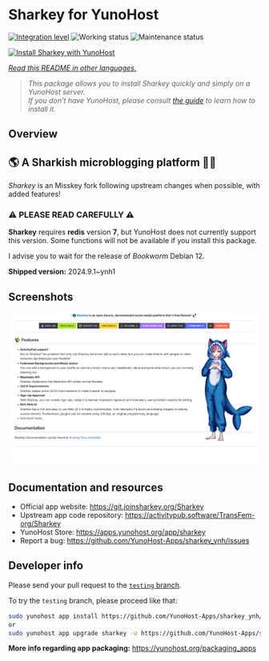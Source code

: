 <!--
N.B.: This README was automatically generated by <https://github.com/YunoHost/apps/tree/master/tools/readme_generator>
It shall NOT be edited by hand.
-->

# Sharkey for YunoHost

[![Integration level](https://dash.yunohost.org/integration/sharkey.svg)](https://ci-apps.yunohost.org/ci/apps/sharkey/) ![Working status](https://ci-apps.yunohost.org/ci/badges/sharkey.status.svg) ![Maintenance status](https://ci-apps.yunohost.org/ci/badges/sharkey.maintain.svg)

[![Install Sharkey with YunoHost](https://install-app.yunohost.org/install-with-yunohost.svg)](https://install-app.yunohost.org/?app=sharkey)

*[Read this README in other languages.](./ALL_README.md)*

> *This package allows you to install Sharkey quickly and simply on a YunoHost server.*  
> *If you don't have YunoHost, please consult [the guide](https://yunohost.org/install) to learn how to install it.*

## Overview

## 🌎 A Sharkish microblogging platform 🦈🚀 

_Sharkey_ is an Misskey fork following upstream changes when possible, with added features!

### ⚠️ PLEASE READ CAREFULLY ⚠️

**Sharkey** requires **redis** version **7**, but YunoHost does not currently support this version.
Some functions will not be available if you install this package.

I advise you to wait for the release of _Bookworm_ Debian 12.


**Shipped version:** 2024.9.1~ynh1

## Screenshots

![Screenshot of Sharkey](./doc/screenshots/screenshot-desktop.png)

## Documentation and resources

- Official app website: <https://git.joinsharkey.org/Sharkey>
- Upstream app code repository: <https://activitypub.software/TransFem-org/Sharkey>
- YunoHost Store: <https://apps.yunohost.org/app/sharkey>
- Report a bug: <https://github.com/YunoHost-Apps/sharkey_ynh/issues>

## Developer info

Please send your pull request to the [`testing` branch](https://github.com/YunoHost-Apps/sharkey_ynh/tree/testing).

To try the `testing` branch, please proceed like that:

```bash
sudo yunohost app install https://github.com/YunoHost-Apps/sharkey_ynh/tree/testing --debug
or
sudo yunohost app upgrade sharkey -u https://github.com/YunoHost-Apps/sharkey_ynh/tree/testing --debug
```

**More info regarding app packaging:** <https://yunohost.org/packaging_apps>
